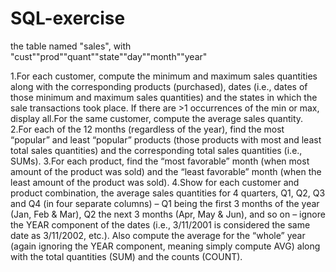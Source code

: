 # SQL-exercise
the table named "sales", with "cust"\"prod"\"quant"\"state"\"day"\"month"\"year"

1.For each customer, compute the minimum and maximum sales quantities along with the corresponding products (purchased), dates (i.e., dates of those minimum and maximum sales quantities) and the states in which the sale transactions took place. If there are >1 occurrences of the min or max, display all.For the same customer, compute the average sales quantity.
2.For each of the 12 months (regardless of the year), find the most “popular” and least “popular” products (those products with most and least total sales quantities) and the corresponding total sales quantities (i.e., SUMs).
3.For each product, find the “most favorable” month (when most amount of the product was sold) and the “least favorable” month (when the least amount of the product was sold).
4.Show for each customer and product combination, the average sales quantities for 4 quarters, Q1, Q2, Q3 and Q4 (in four separate columns) – Q1 being the first 3 months of the year (Jan, Feb & Mar), Q2 the next 3 months (Apr, May & Jun), and so on – ignore the YEAR component of the dates (i.e., 3/11/2001 is considered the same date as 3/11/2002, etc.). Also compute the average for the “whole” year (again ignoring the YEAR component, meaning simply compute AVG) along with the total quantities (SUM) and the counts (COUNT).
